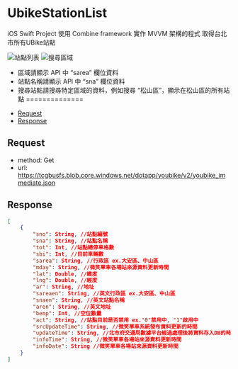 # UbikeStationList
iOS Swift Project
使用 Combine framework 實作 MVVM 架構的程式 
取得台北市所有UBike站點

![站點列表](https://raw.github.com/PersonZhang01/UbikeStationList/main/Screenshot/StationList.png)
![搜尋區域](https://raw.github.com/PersonZhang01/UbikeStationList/main/Assets/SearchArea.png)

- 區域請顯示 API 中 “sarea” 欄位資料
- 站點名稱請顯示 API 中 “sna” 欄位資料
- 搜尋站點請搜尋特定區域的資料，例如搜尋 “松山區”，顯示在松山區的所有站點
==============
*   [Request](#request)
*   [Response](#response)

<h2 id="request">Request</h2>

*   method: Get
*   url: https://tcgbusfs.blob.core.windows.net/dotapp/youbike/v2/youbike_immediate.json

<h2 id="response">Response</h2>

```json
[
    {
        "sno": String, //站點編號
        "sna": String, //站點名稱
        "tot": Int, //站點總停車格數
        "sbi": Int, //目前車輛數
        "sarea": String, //行政區 ex.大安區、中山區
        "mday": String, //微笑單車各場站來源資料更新時間
        "lat": Double, //緯度
        "lng": Double, //經度
        "ar": String, //地址
        "sareaen": String, //英文行政區 ex.大安區、中山區
        "snaen": String, //英文站點名稱
        "aren": String, //英文地址
        "bemp": Int, //空位數量
        "act": String, //站點目前是否禁用 ex."0"禁用中, "1"啟用中
        "srcUpdateTime": String, //微笑單車系統發布資料更新的時間
        "updateTime": String, //北市府交通局數據平台經過處理後將資料存入DB的時間
        "infoTime": String, //微笑單車各場站來源資料更新時間
        "infoDate": String //微笑單車各場站來源資料更新時間
    }
]
```
